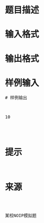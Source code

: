

# 题目描述



# 输入格式



# 输出格式



# 样例输入


<pre>
# 样例输出


<pre>10</pre>

# 提示



# 来源


<p>
某校NOIP模拟题
</p>
